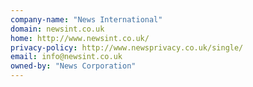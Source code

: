 ```yaml
---
company-name: "News International"
domain: newsint.co.uk
home: http://www.newsint.co.uk/
privacy-policy: http://www.newsprivacy.co.uk/single/
email: info@newsint.co.uk
owned-by: "News Corporation"
---
```




